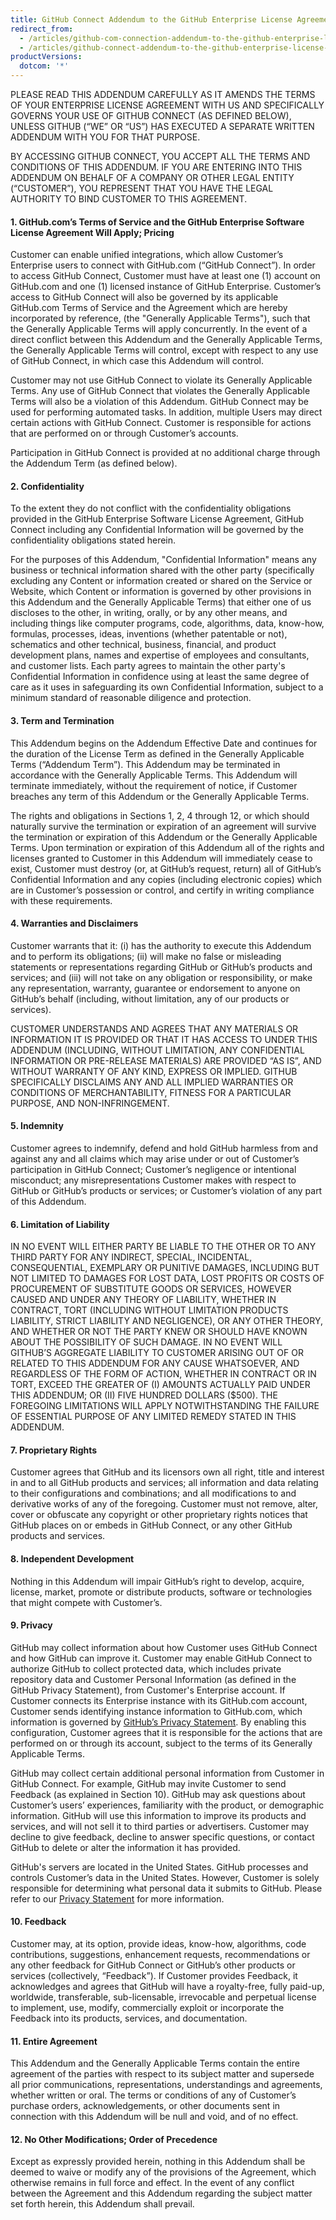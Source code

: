 ```yaml
---
title: GitHub Connect Addendum to the GitHub Enterprise License Agreement
redirect_from:
  - /articles/github-com-connection-addendum-to-the-github-enterprise-license-agreement/
  - /articles/github-connect-addendum-to-the-github-enterprise-license-agreement
productVersions:
  dotcom: '*'
---
```

PLEASE READ THIS ADDENDUM CAREFULLY AS IT AMENDS THE TERMS OF YOUR ENTERPRISE LICENSE AGREEMENT WITH US AND SPECIFICALLY GOVERNS YOUR USE OF GITHUB CONNECT (AS DEFINED BELOW), UNLESS GITHUB (“WE” OR “US”) HAS EXECUTED A SEPARATE WRITTEN ADDENDUM WITH YOU FOR THAT PURPOSE.

BY ACCESSING GITHUB CONNECT, YOU ACCEPT ALL THE TERMS AND CONDITIONS OF THIS ADDENDUM. IF YOU ARE ENTERING INTO THIS ADDENDUM ON BEHALF OF A COMPANY OR OTHER LEGAL ENTITY (“CUSTOMER”), YOU REPRESENT THAT YOU HAVE THE LEGAL AUTHORITY TO BIND CUSTOMER TO THIS AGREEMENT.

#### 1. GitHub.com’s Terms of Service and the GitHub Enterprise Software License Agreement Will Apply; Pricing

Customer can enable unified integrations, which allow Customer’s Enterprise users to connect with GitHub.com (“GitHub Connect”). In order to access GitHub Connect, Customer must have at least one (1) account on GitHub.com and one (1) licensed instance of GitHub Enterprise. Customer’s access to GitHub Connect will also be governed by its applicable GitHub.com Terms of Service and the Agreement which are hereby incorporated by reference, (the "Generally Applicable Terms"), such that the Generally Applicable Terms will apply concurrently. In the event of a direct conflict between this Addendum and the Generally Applicable Terms, the Generally Applicable Terms will control, except with respect to any use of GitHub Connect, in which case this Addendum will control.

Customer may not use GitHub Connect to violate its Generally Applicable Terms. Any use of GitHub Connect that violates the Generally Applicable Terms will also be a violation of this Addendum. GitHub Connect may be used for performing automated tasks. In addition, multiple Users may direct certain actions with GitHub Connect. Customer is responsible for actions that are performed on or through Customer’s accounts.

Participation in GitHub Connect is provided at no additional charge through the Addendum Term (as defined below).

#### 2. Confidentiality

To the extent they do not conflict with the confidentiality obligations provided in the GitHub Enterprise Software License Agreement, GitHub Connect including any Confidential Information will be governed by the confidentiality obligations stated herein.

For the purposes of this Addendum, "Confidential Information" means any business or technical information shared with the other party (specifically excluding any Content or information created or shared on the Service or Website, which Content or information is governed by other provisions in this Addendum and the Generally Applicable Terms) that either one of us discloses to the other, in writing, orally, or by any other means, and including things like computer programs, code, algorithms, data, know-how, formulas, processes, ideas, inventions (whether patentable or not), schematics and other technical, business, financial, and product development plans, names and expertise of employees and consultants, and customer lists. Each party agrees to maintain the other party's Confidential Information in confidence using at least the same degree of care as it uses in safeguarding its own Confidential Information, subject to a minimum standard of reasonable diligence and protection.

#### 3. Term and Termination

This Addendum begins on the Addendum Effective Date and continues for the duration of the License Term as defined in the Generally Applicable Terms (“Addendum Term”). This Addendum may be terminated in accordance with the Generally Applicable Terms. This Addendum will terminate immediately, without the requirement of notice, if Customer breaches any term of this Addendum or the Generally Applicable Terms.

The rights and obligations in Sections 1, 2, 4 through 12, or which should naturally survive the termination or expiration of an agreement will survive the termination or expiration of this Addendum or the Generally Applicable Terms. Upon termination or expiration of this Addendum all of the rights and licenses granted to Customer in this Addendum will immediately cease to exist, Customer must destroy (or, at GitHub’s request, return) all of GitHub’s Confidential Information and any copies (including electronic copies) which are in Customer’s possession or control, and certify in writing compliance with these requirements.

#### 4. Warranties and Disclaimers

Customer warrants that it: (i) has the authority to execute this Addendum and to perform its obligations; (ii) will make no false or misleading statements or representations regarding GitHub or GitHub’s products and services; and (iii) will not take on any obligation or responsibility, or make any representation, warranty, guarantee or endorsement to anyone on GitHub’s behalf (including, without limitation, any of our products or services).

CUSTOMER UNDERSTANDS AND AGREES THAT ANY MATERIALS OR INFORMATION IT IS PROVIDED OR THAT IT HAS ACCESS TO UNDER THIS ADDENDUM (INCLUDING, WITHOUT LIMITATION, ANY CONFIDENTIAL INFORMATION OR PRE-RELEASE MATERIALS) ARE PROVIDED “AS IS”, AND WITHOUT WARRANTY OF ANY KIND, EXPRESS OR IMPLIED. GITHUB SPECIFICALLY DISCLAIMS ANY AND ALL IMPLIED WARRANTIES OR CONDITIONS OF MERCHANTABILITY, FITNESS FOR A PARTICULAR PURPOSE, AND NON-INFRINGEMENT.

#### 5. Indemnity

Customer agrees to indemnify, defend and hold GitHub harmless from and against any and all claims which may arise under or out of Customer’s participation in GitHub Connect; Customer’s negligence or intentional misconduct; any misrepresentations Customer makes with respect to GitHub or GitHub’s products or services; or Customer’s violation of any part of this Addendum.

#### 6. Limitation of Liability

IN NO EVENT WILL EITHER PARTY BE LIABLE TO THE OTHER OR TO ANY THIRD PARTY FOR ANY INDIRECT, SPECIAL, INCIDENTAL, CONSEQUENTIAL, EXEMPLARY OR PUNITIVE DAMAGES, INCLUDING BUT NOT LIMITED TO DAMAGES FOR LOST DATA, LOST PROFITS OR COSTS OF PROCUREMENT OF SUBSTITUTE GOODS OR SERVICES, HOWEVER CAUSED AND UNDER ANY THEORY OF LIABILITY, WHETHER IN CONTRACT, TORT (INCLUDING WITHOUT LIMITATION PRODUCTS LIABILITY, STRICT LIABILITY AND NEGLIGENCE), OR ANY OTHER THEORY, AND WHETHER OR NOT THE PARTY KNEW OR SHOULD HAVE KNOWN ABOUT THE POSSIBILITY OF SUCH DAMAGE. IN NO EVENT WILL GITHUB’S AGGREGATE LIABILITY TO CUSTOMER ARISING OUT OF OR RELATED TO THIS ADDENDUM FOR ANY CAUSE WHATSOEVER, AND REGARDLESS OF THE FORM OF ACTION, WHETHER IN CONTRACT OR IN TORT, EXCEED THE GREATER OF (I) AMOUNTS ACTUALLY PAID UNDER THIS ADDENDUM; OR (II) FIVE HUNDRED DOLLARS ($500). THE FOREGOING LIMITATIONS WILL APPLY NOTWITHSTANDING THE FAILURE OF ESSENTIAL PURPOSE OF ANY LIMITED REMEDY STATED IN THIS ADDENDUM.

#### 7. Proprietary Rights

Customer agrees that GitHub and its licensors own all right, title and interest in and to all GitHub products and services; all information and data relating to their configurations and combinations; and all modifications to and derivative works of any of the foregoing. Customer must not remove, alter, cover or obfuscate any copyright or other proprietary rights notices that GitHub places on or embeds in GitHub Connect, or any other GitHub products and services.

#### 8. Independent Development

Nothing in this Addendum will impair GitHub’s right to develop, acquire, license, market, promote or distribute products, software or technologies that might compete with Customer’s.

#### 9. Privacy

GitHub may collect information about how Customer uses GitHub Connect and how GitHub can improve it. Customer may enable GitHub Connect to authorize GitHub to collect protected data, which includes private repository data and Customer Personal Information (as defined in the GitHub Privacy Statement), from Customer's Enterprise account. If Customer connects its Enterprise instance with its GitHub.com account, Customer sends identifying instance information to GitHub.com, which information is governed by [GitHub’s Privacy Statement](/articles/github-privacy-statement/). By enabling this configuration, Customer agrees that it is responsible for the actions that are performed on or through its account, subject to the terms of its Generally Applicable Terms.

GitHub may collect certain additional personal information from Customer in GitHub Connect. For example, GitHub may invite Customer to send Feedback (as explained in Section 10). GitHub may ask questions about Customer’s users’ experiences, familiarity with the product, or demographic information. GitHub will use this information to improve its products and services, and will not sell it to third parties or advertisers. Customer may decline to give feedback, decline to answer specific questions, or contact GitHub to delete or alter the information it has provided.

GitHub's servers are located in the United States. GitHub processes and controls Customer’s data in the United States. However, Customer is solely responsible for determining what personal data it submits to GitHub. Please refer to our [Privacy Statement](/articles/github-privacy-statement/) for more information.

#### 10. Feedback

Customer may, at its option, provide ideas, know-how, algorithms, code contributions, suggestions, enhancement requests, recommendations or any other feedback for GitHub Connect or GitHub’s other products or services (collectively, “Feedback”). If Customer provides Feedback, it acknowledges and agrees that GitHub will have a royalty-free, fully paid-up, worldwide, transferable, sub-licensable, irrevocable and perpetual license to implement, use, modify, commercially exploit or incorporate the Feedback into its products, services, and documentation.

#### 11. Entire Agreement

This Addendum and the Generally Applicable Terms contain the entire agreement of the parties with respect to its subject matter and supersede all prior communications, representations, understandings and agreements, whether written or oral. The terms or conditions of any of Customer’s purchase orders, acknowledgements, or other documents sent in connection with this Addendum will be null and void, and of no effect.

#### 12. No Other Modifications; Order of Precedence

Except as expressly provided herein, nothing in this Addendum shall be deemed to waive or modify any of the provisions of the Agreement, which otherwise remains in full force and effect.  In the event of any conflict between the Agreement and this Addendum regarding the subject matter set forth herein, this Addendum shall prevail.
